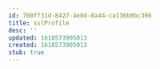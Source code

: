 ```yaml
---
id: 700ff31d-8427-4e0d-8a44-ca136b0bc396
title: sslProfile
desc: ''
updated: 1618573905013
created: 1618573905013
stub: true
---
```


